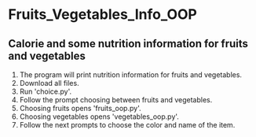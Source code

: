 # Fruits_Vegetables_Info_OOP
Calorie and some nutrition information for fruits and vegetables
---------------------------------
1) The program will print nutrition information for fruits and vegetables.
2) Download all files.
3) Run 'choice.py'.
4) Follow the prompt choosing between fruits and vegetables.
5) Choosing fruits opens 'fruits_oop.py'.
6) Choosing vegetables opens 'vegetables_oop.py'.
7) Follow the next prompts to choose the color and name of the item.
